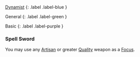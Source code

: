 
[Dynamist](Game/Dynamist)
{: .label .label-blue }

General
{: .label .label-green }

Basic
{: .label .label-purple }

### Spell Sword

You may use any [Artisan](Materials#Artisan) or greater [Quality](Core/Weapons#Quality) weapon as a [Focus](Example-Gear#Focus).